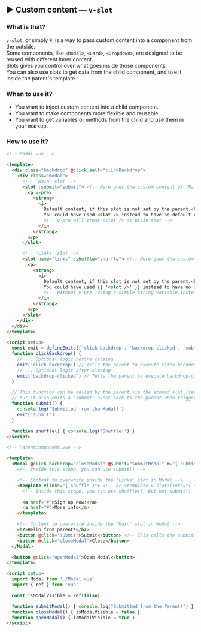 ## ▶ Custom content — `v-slot`

### What is that?

`v-slot`, or simply `#`, is a way to pass custom content into a component from the outside.<br>
Some components, like `<Modal>`, `<Card>`, `<Dropdown>`, are designed to be reused with different inner content.<br>
Slots gives you control over what goes inside those components.<br>
You can also use slots to get data from the child component, and use it inside the parent's template.

### When to use it?

* You want to inject custom content into a child component.
* You want to make components more flexible and reusable.
* You want to get variables or methods from the child and use them in your markup.

### How to use it?

```html
<!-- Modal.vue -->

<template>
  <div class="backdrop" @click.self="clickBackdrop">
    <div class="modal">
      <!-- 'Main' slot -->
      <slot :submit="submit"> <!-- Here goes the custom content of 'Main' slot ("Hello from parent!" and the button "Close") -->
        <p v-pre>
          <strong>
            <i>
              Default content, if this slot is not set by the parent.<br>
              You could have used <slot /> instead to have no default content.
              <!-- v-pre will treat <slot /> as plain text -->
            </i>
          </strong>
        </p>
      </slot>

      <!-- 'Links' slot -->
      <slot name="links" :shuffle="shuffle"> <!-- Here goes the custom content of 'Links' slot ("Sign up now!" and "More info") -->
        <p>
          <strong>
            <i>
              Default content, if this slot is not set by the parent.<br>
              You could have used {{ '<slot />' }} instead to have no default content.
              <!-- Without v-pre, using a simple string variable instead -->
            </i>
          </strong>
        </p>
      </slot>
    </div>
  </div>
</template>

<script setup>
  const emit = defineEmits(['click-backdrop', 'backdrop-clicked', 'submit'])
  function clickBackdrop() {
    // ... Optional logic before closing
    emit('click-backdrop') // Tells the parent to execute click-backdrop inside the modal; Here, the parent "closes" the modal (in this case, we are using `closeModal()` for it)
    // ... Optional logic after closing
    emit('backdrop-clicked') // Tells the parent to execute backdrop-clicked inside the modal (not in use, in this case)
  }

  // This function can be called by the parent via the scoped slot (see `@click="submit"`),
  // but it also emits a 'submit' event back to the parent when triggered (see `@submit="submitModal"`)
  function submit() {
    console.log('Submitted from the Modal!')
    emit('submit')
  }

  function shuffle() { console.log('Shuffle!') }
</script>

<!-- ParentComponent.vue -->

<template>
  <Modal @click-backdrop="closeModal" @submit="submitModal" #="{ submit }" v-if="isModalVisible">
    <!-- Inside this scope, you can use submit() -->

    <!-- Content to overwrite inside the 'Links' slot in Modal -->
    <template #links="{ shuffle }"> <!-- or <template v-slot:links="{ shuffle }"> -->
      <!-- Inside this scope, you can use shuffle(), but not submit() -->

      <a href="#">Sign up now!</a>
      <a href="#">More info</a>
    </template>

    <!-- Content to overwrite inside the 'Main' slot in Modal -->
    <h2>Hello from parent!</h2>
    <button @click="submit">Submit</button> <!-- This calls the submit() function from Modal, which emits the 'submit' event (see `@submit="submitModal"`) -->
    <button @click="closeModal">Close</button>
  </Modal>

  <button @click="openModal">Open Modal</button>
</template>

<script setup>
  import Modal from './Modal.vue'
  import { ref } from 'vue'

  const isModalVisible = ref(false)

  function submitModal() { console.log("Submitted from the Parent!") }
  function closeModal() { isModalVisible = false }
  function openModal() { isModalVisible = true }
</script>
```
